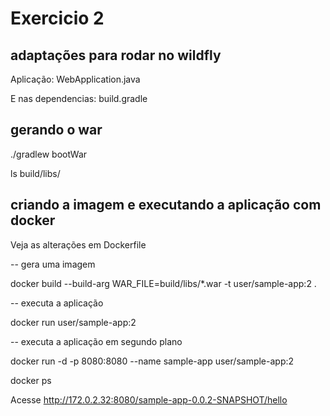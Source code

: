 # Exercicio 2

## adaptações para rodar no wildfly

Aplicação: WebApplication.java

E nas dependencias: build.gradle

## gerando o war

./gradlew bootWar

ls build/libs/

## criando a imagem e executando a aplicação com docker 

Veja as alterações em Dockerfile

-- gera uma imagem

docker build --build-arg WAR_FILE=build/libs/\*.war -t user/sample-app:2 .

-- executa a aplicação

docker run user/sample-app:2

-- executa a aplicação em segundo plano

docker run -d -p 8080:8080 --name sample-app user/sample-app:2

docker ps

Acesse http://172.0.2.32:8080/sample-app-0.0.2-SNAPSHOT/hello